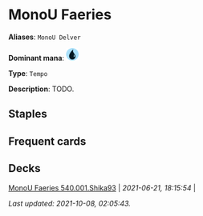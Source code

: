 # MonoU Faeries

**Aliases**: `MonoU Delver`

**Dominant mana**: <img src="../resources/images/mana/U.png" width="25"/>

**Type**: `Tempo`

**Description**: TODO.

## **Staples**



## **Frequent cards**



## **Decks**

[MonoU Faeries 540.001.Shika93](https://deckstats.net/decks/78813/2118921-monou-faeries-540-001) | *2021-06-21, 18:15:54* |   


*Last updated: 2021-10-08, 02:05:43.*
